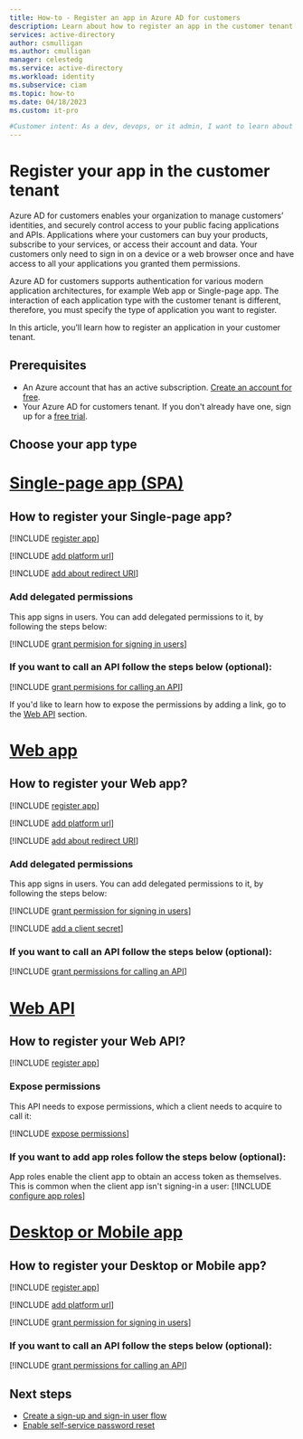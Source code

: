 ```yaml
---
title: How-to - Register an app in Azure AD for customers
description: Learn about how to register an app in the customer tenant.
services: active-directory
author: csmulligan
ms.author: cmulligan
manager: celestedg
ms.service: active-directory
ms.workload: identity
ms.subservice: ciam
ms.topic: how-to
ms.date: 04/18/2023
ms.custom: it-pro

#Customer intent: As a dev, devops, or it admin, I want to learn about how to register an app on the Azure portal.
---
```

# Register your app in the customer tenant

Azure AD for customers enables your organization to manage customers’ identities, and securely control access to your public facing applications and APIs. Applications where your customers can buy your products, subscribe to your services, or access their account and data.  Your customers only need to sign in on a device or a web browser once and have access to all your applications you granted them permissions.

Azure AD for customers supports authentication for various modern application architectures, for example Web app or Single-page app. The interaction of each application type with the customer tenant is different, therefore, you must specify the type of application you want to register.

In this article, you’ll learn how to register an application in your customer tenant.

## Prerequisites

- An Azure account that has an active subscription. [Create an account for free](https://azure.microsoft.com/free/?WT.mc_id=A261C142F).
- Your Azure AD for customers tenant. If you don't already have one, sign up for a [free trial](https://aka.ms/ciam-hub-free-trial).

## Choose your app type

# [Single-page app (SPA)](#tab/spa)
## How to register your Single-page app?

[!INCLUDE [register app](../customers/includes/register-app/register-client-app-common.md)]

[!INCLUDE [add platform url](../customers/includes/register-app/add-platform-redirect-url-spa-common.md)] 

[!INCLUDE [add about redirect URI](../customers/includes/register-app/about-redirect-url.md)]  

### Add delegated permissions
This app signs in users. You can add delegated permissions to it, by following the steps below:

[!INCLUDE [grant permision for signing in users](../customers/includes/register-app/grant-api-permission-sign-in.md)] 

### If you want to call an API follow the steps below (optional):
[!INCLUDE [grant permisions for calling an API](../customers/includes/register-app/grant-api-permission-call-api.md)] 

If you'd like to learn how to expose the permissions by adding a link, go to the [Web API](how-to-register-ciam-app.md?tabs=webapi) section.

# [Web app](#tab/webapp)
## How to register your Web app?

[!INCLUDE [register app](../customers/includes/register-app/register-client-app-common.md)]

[!INCLUDE [add platform url](../customers/includes/register-app/add-platform-redirect-url-web-app-common.md)] 

[!INCLUDE [add about redirect URI](../customers/includes/register-app/about-redirect-url.md)]  

### Add delegated permissions
This app signs in users. You can add delegated permissions to it, by following the steps below:

[!INCLUDE [grant permission for signing in users](../customers/includes/register-app/grant-api-permission-sign-in.md)] 

[!INCLUDE [add a client secret](../customers/includes/register-app/add-app-client-secret.md)]

### If you want to call an API follow the steps below (optional):
[!INCLUDE [grant permissions for calling an API](../customers/includes/register-app/grant-api-permission-call-api.md)] 

# [Web API](#tab/webapi)
## How to register your Web API?

[!INCLUDE [register app](../customers/includes/register-app/register-api-app.md)]

### Expose permissions
This API needs to expose permissions, which a client needs to acquire to call it:

[!INCLUDE [expose permissions](../customers/includes/register-app/add-api-scopes.md)]

### If you want to add app roles follow the steps below (optional):

App roles enable the client app to obtain an access token as themselves. This is common when the client app isn't signing-in a user:
[!INCLUDE [configure app roles](../customers/includes/register-app/add-app-role.md)]

# [Desktop or Mobile app](#tab/desktopmobileapp)
## How to register your Desktop or Mobile app?

[!INCLUDE [register app](../customers/includes/register-app/register-client-app-common.md)]

[!INCLUDE [add platform url](../customers/includes/register-app/add-platform-redirect-url-mobile-desktop-common.md)]

[!INCLUDE [grant permission for signing in users](../customers/includes/register-app/grant-api-permission-sign-in.md)]

### If you want to call an API follow the steps below (optional):
[!INCLUDE [grant permissions for calling an API](../customers/includes/register-app/grant-api-permission-call-api.md)] 


## Next steps
 
- [Create a sign-up and sign-in user flow](how-to-user-flow-sign-up-sign-in-customers.md)
- [Enable self-service password reset](how-to-enable-password-reset-customers.md)